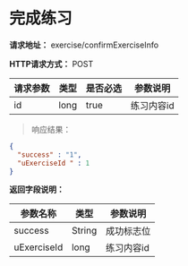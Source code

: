 # 完成练习

**请求地址：** exercise/confirmExerciseInfo

**HTTP请求方式：** POST

| 请求参数 | 类型 | 是否必选 | 参数说明 |
| -- | -- | -- | -- |
| id | long | true | 练习内容id |

>响应结果：

```json
{
  "success" : "1",
  "uExerciseId " : 1
}
```

**返回字段说明：**

| 参数名称 | 类型 | 参数说明 |
| -- | -- | -- |
| success | String | 成功标志位 |
| uExerciseId | long | 练习内容id |
